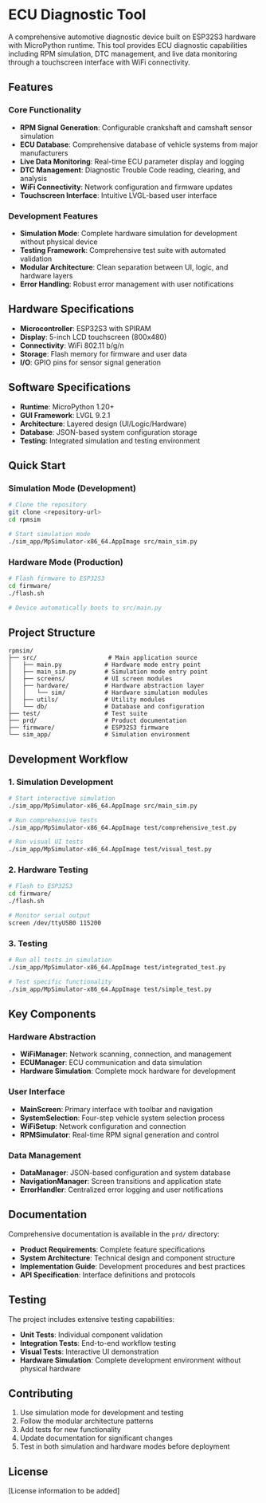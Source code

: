 # ECU Diagnostic Tool

A comprehensive automotive diagnostic device built on ESP32S3 hardware with MicroPython runtime. This tool provides ECU diagnostic capabilities including RPM simulation, DTC management, and live data monitoring through a touchscreen interface with WiFi connectivity.

## Features

### Core Functionality
- **RPM Signal Generation**: Configurable crankshaft and camshaft sensor simulation
- **ECU Database**: Comprehensive database of vehicle systems from major manufacturers
- **Live Data Monitoring**: Real-time ECU parameter display and logging
- **DTC Management**: Diagnostic Trouble Code reading, clearing, and analysis
- **WiFi Connectivity**: Network configuration and firmware updates
- **Touchscreen Interface**: Intuitive LVGL-based user interface

### Development Features
- **Simulation Mode**: Complete hardware simulation for development without physical device
- **Testing Framework**: Comprehensive test suite with automated validation
- **Modular Architecture**: Clean separation between UI, logic, and hardware layers
- **Error Handling**: Robust error management with user notifications

## Hardware Specifications
- **Microcontroller**: ESP32S3 with SPIRAM
- **Display**: 5-inch LCD touchscreen (800x480)
- **Connectivity**: WiFi 802.11 b/g/n
- **Storage**: Flash memory for firmware and user data
- **I/O**: GPIO pins for sensor signal generation

## Software Specifications
- **Runtime**: MicroPython 1.20+
- **GUI Framework**: LVGL 9.2.1
- **Architecture**: Layered design (UI/Logic/Hardware)
- **Database**: JSON-based system configuration storage
- **Testing**: Integrated simulation and testing environment

## Quick Start

### Simulation Mode (Development)
```bash
# Clone the repository
git clone <repository-url>
cd rpmsim

# Start simulation mode
./sim_app/MpSimulator-x86_64.AppImage src/main_sim.py
```

### Hardware Mode (Production)
```bash
# Flash firmware to ESP32S3
cd firmware/
./flash.sh

# Device automatically boots to src/main.py
```

## Project Structure
```
rpmsim/
├── src/                    # Main application source
│   ├── main.py            # Hardware mode entry point
│   ├── main_sim.py        # Simulation mode entry point
│   ├── screens/           # UI screen modules
│   ├── hardware/          # Hardware abstraction layer
│   │   └── sim/           # Hardware simulation modules
│   ├── utils/             # Utility modules
│   └── db/                # Database and configuration
├── test/                  # Test suite
├── prd/                   # Product documentation
├── firmware/              # ESP32S3 firmware
└── sim_app/               # Simulation environment
```

## Development Workflow

### 1. Simulation Development
```bash
# Start interactive simulation
./sim_app/MpSimulator-x86_64.AppImage src/main_sim.py

# Run comprehensive tests
./sim_app/MpSimulator-x86_64.AppImage test/comprehensive_test.py

# Run visual UI tests
./sim_app/MpSimulator-x86_64.AppImage test/visual_test.py
```

### 2. Hardware Testing
```bash
# Flash to ESP32S3
cd firmware/
./flash.sh

# Monitor serial output
screen /dev/ttyUSB0 115200
```

### 3. Testing
```bash
# Run all tests in simulation
./sim_app/MpSimulator-x86_64.AppImage test/integrated_test.py

# Test specific functionality
./sim_app/MpSimulator-x86_64.AppImage test/simple_test.py
```

## Key Components

### Hardware Abstraction
- **WiFiManager**: Network scanning, connection, and management
- **ECUManager**: ECU communication and data simulation
- **Hardware Simulation**: Complete mock hardware for development

### User Interface
- **MainScreen**: Primary interface with toolbar and navigation
- **SystemSelection**: Four-step vehicle system selection process
- **WiFiSetup**: Network configuration and connection
- **RPMSimulator**: Real-time RPM signal generation and control

### Data Management
- **DataManager**: JSON-based configuration and system database
- **NavigationManager**: Screen transitions and application state
- **ErrorHandler**: Centralized error logging and user notifications

## Documentation

Comprehensive documentation is available in the `prd/` directory:
- **Product Requirements**: Complete feature specifications
- **System Architecture**: Technical design and component structure
- **Implementation Guide**: Development procedures and best practices
- **API Specification**: Interface definitions and protocols

## Testing

The project includes extensive testing capabilities:
- **Unit Tests**: Individual component validation
- **Integration Tests**: End-to-end workflow testing
- **Visual Tests**: Interactive UI demonstration
- **Hardware Simulation**: Complete development environment without physical hardware

## Contributing

1. Use simulation mode for development and testing
2. Follow the modular architecture patterns
3. Add tests for new functionality
4. Update documentation for significant changes
5. Test in both simulation and hardware modes before deployment

## License

[License information to be added]






